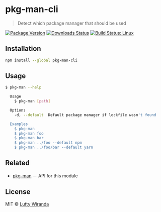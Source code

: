 # pkg-man-cli

> Detect which package manager that should be used

[![Package Version](https://img.shields.io/npm/v/pkg-man-cli.svg?style=flat-square)](https://www.npmjs.com/package/pkg-man-cli)
[![Downloads Status](https://img.shields.io/npm/dm/pkg-man-cli.svg?style=flat-square)](https://npm-stat.com/charts.html?package=pkg-man-cli&from=2016-04-01)
[![Build Status: Linux](https://img.shields.io/travis/luftywiranda13/pkg-man-cli/master.svg?style=flat-square)](https://travis-ci.org/luftywiranda13/pkg-man-cli)

## Installation

```sh
npm install --global pkg-man-cli
```

## Usage

```sh
$ pkg-man --help

  Usage
    $ pkg-man [path]

  Options
    -d, --default  Default package manager if lockfile wasn't found

  Examples
    $ pkg-man
    $ pkg-man foo
    $ pkg-man bar
    $ pkg-man ../foo --default npm
    $ pkg-man ../foo/bar --default yarn
```

## Related

* [pkg-man](https://github.com/luftywiranda13/pkg-man) － API for this module

## License

MIT &copy; [Lufty Wiranda](https://www.luftywiranda.com)
